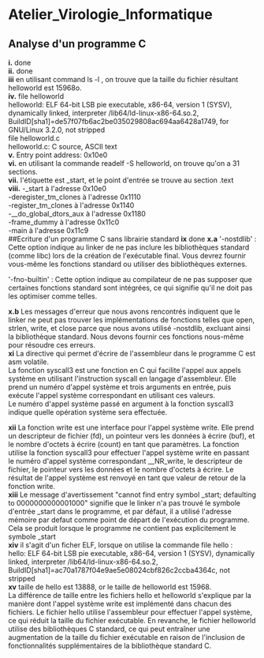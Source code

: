 # Atelier_Virologie_Informatique
## Analyse d'un programme C
**i.**
done  
**ii.**
 done  
**iii**
en utilisant command ls -l , on trouve que la taille du fichier résultant helloworld est 15968o.  
**iv.** 
file helloworld  
helloworld: ELF 64-bit LSB pie executable, x86-64, version 1 (SYSV), dynamically linked, interpreter /lib64/ld-linux-x86-64.so.2, BuildID[sha1]=de57f07fb6ac2be035029808ac694aa6428a1749, for GNU/Linux 3.2.0, not stripped  
file helloworld.c  
helloworld.c: C source, ASCII text  
**v.**
Entry point address:               0x10e0  
**vi.**
en utilisant la commande readelf -S helloworld, on trouve qu'on a 31 sections.  
**vii.**
l'étiquette est _start, et le point d'entrée se trouve au section .text  
**viii.**
-_start à l'adresse 0x10e0  
-deregister_tm_clones à l'adresse 0x1110  
-register_tm_clones à l'adresse 0x1140  
-__do_global_dtors_aux à l'adresse 0x1180  
-frame_dummy à l'adresse 0x11c0  
-main à l'adresse 0x11c9  
##Ecriture d'un programme C sans librairie standard
**ix** done
**x.a**
'-nostdlib' : Cette option indique au linker de ne pas inclure les bibliothèques standard (comme libc) lors de la création de l'exécutable final. Vous devrez fournir vous-même les fonctions standard ou utiliser des bibliothèques externes.
  
'-fno-builtin' : Cette option indique au compilateur de ne pas supposer que certaines fonctions standard sont intégrées, ce qui signifie qu'il ne doit pas les optimiser comme telles.
  
**x.b**
Les messages d'erreur que nous avons rencontrés indiquent que le linker ne peut pas trouver les implémentations de fonctions telles que open, strlen, write, et close parce que nous avons utilisé -nostdlib, excluant ainsi la bibliothèque standard. Nous devons fournir ces fonctions nous-même pour résoudre ces erreurs.  
**xi**
La directive qui permet d'écrire de l'assembleur dans le programme C est asm volatile.  
La fonction syscall3 est une fonction en C qui facilite l'appel aux appels système en utilisant l'instruction syscall en langage d'assembleur. Elle prend un numéro d'appel système et trois arguments en entrée, puis exécute l'appel système correspondant en utilisant ces valeurs.  
Le numéro d'appel système passé en argument à la fonction syscall3 indique quelle opération système sera effectuée.
  
**xii**
La fonction write est une interface pour l'appel système write. Elle prend un descripteur de fichier (fd), un pointeur vers les données à écrire (buf), et le nombre d'octets à écrire (count) en tant que paramètres. La fonction utilise la fonction syscall3 pour effectuer l'appel système write en passant le numéro d'appel système correspondant __NR_write, le descripteur de fichier, le pointeur vers les données et le nombre d'octets à écrire. Le résultat de l'appel système est renvoyé en tant que valeur de retour de la fonction write.  
**xiii** 
Le message d'avertissement "cannot find entry symbol _start; defaulting to 0000000000001000" signifie que le linker n'a pas trouvé le symbole d'entrée _start dans le programme, et par défaut, il a utilisé l'adresse mémoire par defaut comme point de départ de l'exécution du programme. Cela se produit lorsque le programme ne contient pas explicitement le symbole _start  
**xiv**
il s'agit d'un ficher ELF, lorsque on utilise la commande file hello :  
hello: ELF 64-bit LSB pie executable, x86-64, version 1 (SYSV), dynamically linked, interpreter /lib64/ld-linux-x86-64.so.2, BuildID[sha1]=ac70a1787f04e9ae5e08024cbf826c2ccba4364c, not stripped  
**xv**
taille de hello est 13888, or le taille de helloworld est 15968.  
La différence de taille entre les fichiers hello et helloworld s'explique par la manière dont l'appel système write est implémenté dans chacun des fichiers. Le fichier hello utilise  l'assembleur pour effectuer l'appel système, ce qui réduit la taille du fichier exécutable. En revanche, le fichier helloworld  utilise des bibliothèques C standard, ce qui peut entraîner une augmentation de la taille du fichier exécutable en raison de l'inclusion de fonctionnalités supplémentaires de la bibliothèque standard C.

